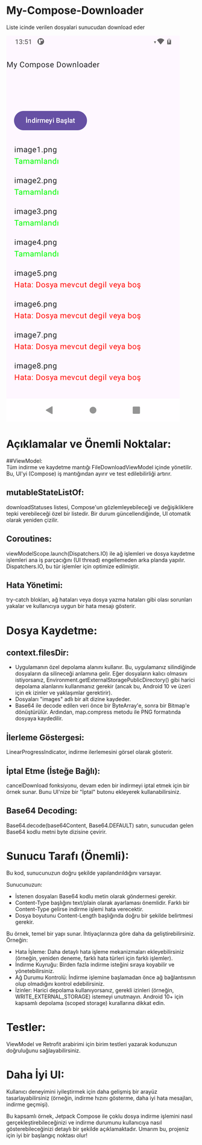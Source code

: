 # My-Compose-Downloader
Liste icinde verilen dosyalari sunucudan download eder

![screenshot](screenshot.png)



# Açıklamalar ve Önemli Noktalar:

##ViewModel: 		
Tüm indirme ve kaydetme mantığı FileDownloadViewModel içinde yönetilir. Bu, UI'yi (Compose) iş mantığından ayırır ve test edilebilirliği artırır.

## mutableStateListOf: 	
downloadStatuses listesi, Compose'un gözlemleyebileceği ve değişikliklere tepki verebileceği özel bir listedir. Bir durum güncellendiğinde, UI otomatik olarak yeniden çizilir.

## Coroutines: 		
viewModelScope.launch(Dispatchers.IO) ile ağ işlemleri ve dosya kaydetme işlemleri ana iş parçacığını (UI thread) engellemeden arka planda yapılır. Dispatchers.IO, bu tür işlemler için optimize edilmiştir.

## Hata Yönetimi: 		
try-catch blokları, ağ hataları veya dosya yazma hataları gibi olası sorunları yakalar ve kullanıcıya uygun bir hata mesajı gösterir.


# Dosya Kaydetme:
## context.filesDir: 	
* Uygulamanın özel depolama alanını kullanır. Bu, uygulamanız silindiğinde dosyaların da silineceği anlamına gelir. Eğer dosyaların kalıcı olmasını istiyorsanız, Environment.getExternalStoragePublicDirectory() gibi harici depolama alanlarını kullanmanız gerekir (ancak bu, Android 10 ve üzeri için ek izinler ve yaklaşımlar gerektirir).
* Dosyaları "images" adlı bir alt dizine kaydeder.
* Base64 ile decode edilen veri önce bir ByteArray'e, sonra bir Bitmap'e dönüştürülür. Ardından, map.compress metodu ile PNG formatında dosyaya kaydedilir.

## İlerleme Göstergesi: 
LinearProgressIndicator, indirme ilerlemesini görsel olarak gösterir.

## İptal Etme (İsteğe Bağlı): 
cancelDownload fonksiyonu, devam eden bir indirmeyi iptal etmek için bir örnek sunar. Bunu UI'nize bir "İptal" butonu ekleyerek kullanabilirsiniz.

## Base64 Decoding: 	
Base64.decode(base64Content, Base64.DEFAULT) satırı, sunucudan gelen Base64 kodlu metni byte dizisine çevirir.

# Sunucu Tarafı (Önemli): 
Bu kod, sunucunuzun doğru şekilde yapılandırıldığını varsayar. 

Sunucunuzun:
* İstenen dosyaları Base64 kodlu metin olarak göndermesi gerekir.
* Content-Type başlığını text/plain olarak ayarlaması önemlidir. Farklı bir Content-Type gelirse indirme işlemi hata verecektir.
* Dosya boyutunu Content-Length başlığında doğru bir şekilde belirtmesi gerekir.


Bu örnek, temel bir yapı sunar. İhtiyaçlarınıza göre daha da geliştirebilirsiniz. 
Örneğin:
* Hata İşleme: Daha detaylı hata işleme mekanizmaları ekleyebilirsiniz (örneğin, yeniden deneme, farklı hata türleri için farklı işlemler).
* İndirme Kuyruğu: Birden fazla indirme isteğini sıraya koyabilir ve yönetebilirsiniz.
* Ağ Durumu Kontrolü: İndirme işlemine başlamadan önce ağ bağlantısının olup olmadığını kontrol edebilirsiniz.
* İzinler: Harici depolama kullanıyorsanız, gerekli izinleri (örneğin, WRITE_EXTERNAL_STORAGE) istemeyi unutmayın. Android 10+ için kapsamlı depolama (scoped storage) kurallarına dikkat edin.

# Testler: 
ViewModel ve Retrofit arabirimi için birim testleri yazarak kodunuzun doğruluğunu sağlayabilirsiniz.
# Daha İyi UI: 
Kullanıcı deneyimini iyileştirmek için daha gelişmiş bir arayüz tasarlayabilirsiniz (örneğin, indirme hızını gösterme, daha iyi hata mesajları, indirme geçmişi).


Bu kapsamlı örnek, Jetpack Compose ile çoklu dosya indirme işlemini nasıl gerçekleştirebileceğinizi ve indirme durumunu kullanıcıya nasıl gösterebileceğinizi detaylı bir şekilde açıklamaktadır. Umarım bu, projeniz için iyi bir başlangıç noktası olur!
